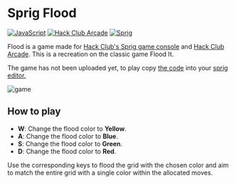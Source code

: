 # Sprig Flood

[![JavaScript](https://img.shields.io/badge/Java-Script-yellow)](https://shields.io/)
[![Hack Club Arcade](https://img.shields.io/badge/Hack%20Club%20-Arcade-red)](https://hackclub.com/arcade/)
[![Sprig](https://img.shields.io/badge/Hack%20Club%20-Sprig-green)](https://sprig.hackclub.com/)

Flood is a game made for [Hack Club's Sprig game console](https://sprig.hackclub.com/) and [Hack Club Arcade](https://hackclub.com/arcade/). This is a recreation on the classic game Flood It.

The game has not been uploaded yet, to play copy [the code](/flood.js/) into your [sprig editor.](https://sprig.hackclub.com/editor)

![game](https://cloud-2e652jjnr-hack-club-bot.vercel.app/0image.png)

## How to play

- **W**: Change the flood color to **Yellow**.
- **A**: Change the flood color to **Blue**.
- **S**: Change the flood color to **Green**.
- **D**: Change the flood color to **Red**.

Use the corresponding keys to flood the grid with the chosen color and aim to match the entire grid with a single color within the allocated moves.
